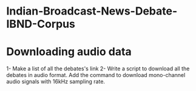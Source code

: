 # Indian-Broadcast-News-Debate-IBND-Corpus

# Downloading audio data
1- Make a list of all the debates's link
2- Write a script to download all the debates in audio format. Add the command to download mono-channel audio signals with 16kHz sampling rate. 
